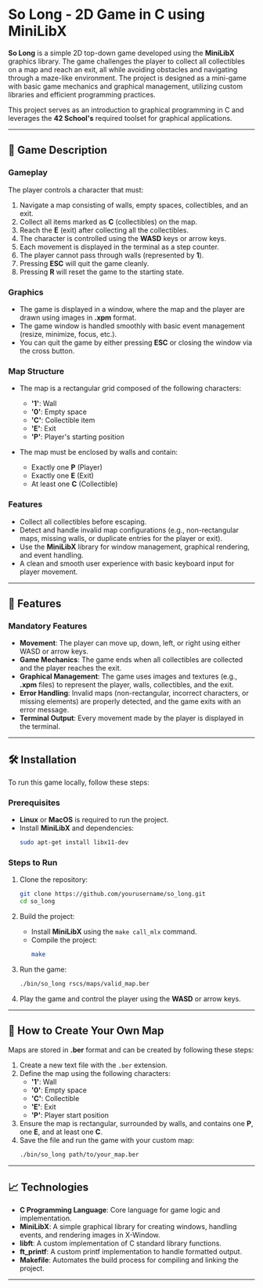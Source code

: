 
# So Long - 2D Game in C using MiniLibX

**So Long** is a simple 2D top-down game developed using the **MiniLibX** graphics library. The game challenges the player to collect all collectibles on a map and reach an exit, all while avoiding obstacles and navigating through a maze-like environment. The project is designed as a mini-game with basic game mechanics and graphical management, utilizing custom libraries and efficient programming practices.

This project serves as an introduction to graphical programming in C and leverages the **42 School's** required toolset for graphical applications.

---

## 📜 Game Description

### **Gameplay**

The player controls a character that must:
1. Navigate a map consisting of walls, empty spaces, collectibles, and an exit.
2. Collect all items marked as **C** (collectibles) on the map.
3. Reach the **E** (exit) after collecting all the collectibles.
4. The character is controlled using the **WASD** keys or arrow keys.
5. Each movement is displayed in the terminal as a step counter.
6. The player cannot pass through walls (represented by **1**).
7. Pressing **ESC** will quit the game cleanly.
8. Pressing **R** will reset the game to the starting state.

### **Graphics**

- The game is displayed in a window, where the map and the player are drawn using images in **.xpm** format.
- The game window is handled smoothly with basic event management (resize, minimize, focus, etc.).
- You can quit the game by either pressing **ESC** or closing the window via the cross button.
  
### **Map Structure**

- The map is a rectangular grid composed of the following characters:
  - **'1'**: Wall
  - **'0'**: Empty space
  - **'C'**: Collectible item
  - **'E'**: Exit
  - **'P'**: Player's starting position

- The map must be enclosed by walls and contain:
  - Exactly one **P** (Player)
  - Exactly one **E** (Exit)
  - At least one **C** (Collectible)

### **Features**
- Collect all collectibles before escaping.
- Detect and handle invalid map configurations (e.g., non-rectangular maps, missing walls, or duplicate entries for the player or exit).
- Use the **MiniLibX** library for window management, graphical rendering, and event handling.
- A clean and smooth user experience with basic keyboard input for player movement.

---

## 🚀 Features

### **Mandatory Features**
- **Movement**: The player can move up, down, left, or right using either WASD or arrow keys.
- **Game Mechanics**: The game ends when all collectibles are collected and the player reaches the exit.
- **Graphical Management**: The game uses images and textures (e.g., **.xpm** files) to represent the player, walls, collectibles, and the exit.
- **Error Handling**: Invalid maps (non-rectangular, incorrect characters, or missing elements) are properly detected, and the game exits with an error message.
- **Terminal Output**: Every movement made by the player is displayed in the terminal.


---

## 🛠️ Installation

To run this game locally, follow these steps:

### Prerequisites

- **Linux** or **MacOS** is required to run the project.
- Install **MiniLibX** and dependencies:
  ```bash
  sudo apt-get install libx11-dev
  ```

### Steps to Run

1. Clone the repository:
   ```bash
   git clone https://github.com/yourusername/so_long.git
   cd so_long
   ```

2. Build the project:
   - Install **MiniLibX** using the `make call_mlx` command.
   - Compile the project:
     ```bash
     make
     ```

3. Run the game:
   ```bash
   ./bin/so_long rscs/maps/valid_map.ber
   ```

4. Play the game and control the player using the **WASD** or arrow keys.

---

## 📖 How to Create Your Own Map

Maps are stored in **.ber** format and can be created by following these steps:

1. Create a new text file with the `.ber` extension.
2. Define the map using the following characters:
   - **'1'**: Wall
   - **'0'**: Empty space
   - **'C'**: Collectible
   - **'E'**: Exit
   - **'P'**: Player start position
3. Ensure the map is rectangular, surrounded by walls, and contains one **P**, one **E**, and at least one **C**.
4. Save the file and run the game with your custom map:
   ```bash
   ./bin/so_long path/to/your_map.ber
   ```

---

## 📈 Technologies

- **C Programming Language**: Core language for game logic and implementation.
- **MiniLibX**: A simple graphical library for creating windows, handling events, and rendering images in X-Window.
- **libft**: A custom implementation of C standard library functions.
- **ft_printf**: A custom printf implementation to handle formatted output.
- **Makefile**: Automates the build process for compiling and linking the project.

---
